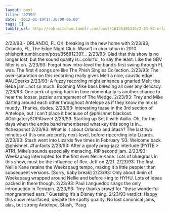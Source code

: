 ```yaml
---
layout: post
title: '22393'
date: '2012-01-19T17:30:00-06:00'
tags: []
tumblr_url: http://rob-mitchum.tumblr.com/post/16135395346/2-23-93-orlando-fl-ok-breaking-in-the-new-home
---
```


2/23/93 - ORLANDO, FL
OK, breaking in the new home with 2/23/93, Orlando, FL, The Edge Night Club. Wasn’t in circulation in 2010. phishcrit.tumblr.com/post/356812397…
2/23/93: Glad that this show is no longer lost, but the sound quality is…colorful, to say the least. Like the GBV filter is on.
2/23/93: Forgot how intro-level the band’s first swing through FL was. The first 4 songs are like The Phish Singles Collection.
2/23/93: The over-saturation on this recording really gives Melt a nice, caustic edge. #AUDperks
2/23/93: A fuzzy recording might enhance a gnarled Melt; the Reba jam…not so much. Booming Mike bass bleeding all over any delicacy.
2/23/93: One perk of going back in time momentarily is another chance to hear the looser, jazzier arrangement of The Wedge.
2/23/93: Trey and Mike darting around each other throughout Antelope as if they know my mix is muddy. Thanks, dudes.
2/23/93: Interesting tease in the 3rd section of Antelope, but I can’t place it because of @phishnet blackout. #ObligatorySOPAtweet
2/23/93: Starting up Set II with Axilla. Oh, for the days when the entire band remembered what key this song is in… #cheapshot
2/23/93: What is it about Orlando and Stash? The last two minutes of this one are pretty next-level, before ripcording into Lizards.
2/23/93: Stash went into Lizards five times in February ‘93. Welcome back @phishnet. #funfacts
2/23/93: After a goofy prog-jazz interlude (PYITE > ATR), Mike’s sounds especially menacing. RIP second jam.
2/23/93: Weekapaug interrupted for the first ever Nellie Kane. Lots of bluegrass in this show, must be the influence of Rev. Jeff on 2/21.
2/23/93: The first Nellie Kane retains the Weekapaug tempo, making it a little peppier than subsequent versions. [Sorry, baby break]
2/23/93: Only about 4min of Weekapaug wrapped around Nellie and before >ing to HYHU. Lots of ideas packed in there though.
2/23/93: Paul Languedoc snags the only introduction in Terrapin.
2/23/93: Trey thanks crowd for “these wonderful mongrammed ears.” Guessing it’s a Disney thing.
2/23/93 verdict: Happy this show resurfaced, despite the spotty quality. No lost canonical jams, alas, but strong Antelope, Stash, ‘Paug.
